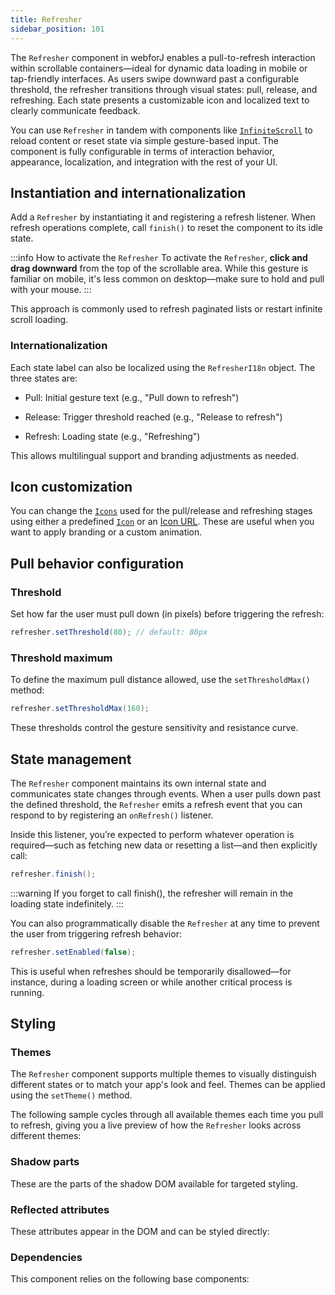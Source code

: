 ```yaml
---
title: Refresher
sidebar_position: 101
---
```


<DocChip chip="shadow" />
<DocChip chip="name" label="dwc-refresher" />
<JavadocLink type="refresher" location="com/webforj/component/refresher/Refresher" top='true'/>

The `Refresher` component in webforJ enables a pull-to-refresh interaction within scrollable containers—ideal for dynamic data loading in mobile or tap-friendly interfaces. As users swipe downward past a configurable threshold, the refresher transitions through visual states: pull, release, and refreshing. Each state presents a customizable icon and localized text to clearly communicate feedback.

You can use `Refresher` in tandem with components like [`InfiniteScroll`](../components/infinitescroll) to reload content or reset state via simple gesture-based input. The component is fully configurable in terms of interaction behavior, appearance, localization, and integration with the rest of your UI.

## Instantiation and internationalization

Add a `Refresher` by instantiating it and registering a refresh listener. When refresh operations complete, call `finish()` to reset the component to its idle state.

:::info How to activate the `Refresher`
To activate the `Refresher`, **click and drag downward** from the top of the scrollable area. While this gesture is familiar on mobile, it's less common on desktop—make sure to hold and pull with your mouse.
:::

<AppLayoutViewer
path='/webforj/refresher?' 
javaE='https://raw.githubusercontent.com/webforj/webforj-documentation/refs/heads/main/src/main/java/com/webforj/samples/views/refresher/RefresherView.java'
cssURL='https://raw.githubusercontent.com/webforj/webforj-documentation/main/src/main/resources/css/refresher/refresher.css'
height = '400px'
/>

This approach is commonly used to refresh paginated lists or restart infinite scroll loading.

### Internationalization

Each state label can also be localized using the `RefresherI18n` object. The three states are:

- Pull: Initial gesture text (e.g., "Pull down to refresh")

- Release: Trigger threshold reached (e.g., "Release to refresh")

- Refresh: Loading state (e.g., "Refreshing")

This allows multilingual support and branding adjustments as needed.

<AppLayoutViewer 
path='/webforj/refresheri18n?' 
javaE='https://raw.githubusercontent.com/webforj/webforj-documentation/refs/heads/main/src/main/java/com/webforj/samples/views/refresher/RefresherI18nView.java'
cssURL='https://raw.githubusercontent.com/webforj/webforj-documentation/main/src/main/resources/css/refresher/refresher.css'
height = '400px'
/>

## Icon customization

You can change the [`Icons`](../components/icon) used for the pull/release and refreshing stages using either a predefined [`Icon`](../components/icon) or an [Icon URL](../managing-resources/assets-protocols). These are useful when you want to apply branding or a custom animation.

<AppLayoutViewer 
path='/webforj/refreshericon?' 
javaE='https://raw.githubusercontent.com/webforj/webforj-documentation/refs/heads/main/src/main/java/com/webforj/samples/views/refresher/RefresherIconView.java'
cssURL='https://raw.githubusercontent.com/webforj/webforj-documentation/main/src/main/resources/css/refresher/refresher.css'
height = '400px'
/>

## Pull behavior configuration

### Threshold

Set how far the user must pull down (in pixels) before triggering the refresh:

```java
refresher.setThreshold(80); // default: 80px
```

### Threshold maximum

To define the maximum pull distance allowed, use the `setThresholdMax()` method:

```java
refresher.setThresholdMax(160);
```

These thresholds control the gesture sensitivity and resistance curve.

## State management

The `Refresher` component maintains its own internal state and communicates state changes through events. When a user pulls down past the defined threshold, the `Refresher` emits a refresh event that you can respond to by registering an `onRefresh()` listener.

Inside this listener, you’re expected to perform whatever operation is required—such as fetching new data or resetting a list—and then explicitly call:

```java
refresher.finish();
```
:::warning 
If you forget to call finish(), the refresher will remain in the loading state indefinitely.
:::

You can also programmatically disable the `Refresher` at any time to prevent the user from triggering refresh behavior:

```java
refresher.setEnabled(false);
```

This is useful when refreshes should be temporarily disallowed—for instance, during a loading screen or while another critical process is running.


## Styling

### Themes

The `Refresher` component supports multiple themes to visually distinguish different states or to match your app's look and feel. Themes can be applied using the `setTheme()` method.

The following sample cycles through all available themes each time you pull to refresh, giving you a live preview of how the `Refresher` looks across different themes:

<AppLayoutViewer 
path='/webforj/refresherthemes?' 
javaE='https://raw.githubusercontent.com/webforj/webforj-documentation/refs/heads/main/src/main/java/com/webforj/samples/views/refresher/RefresherThemesView.java'
cssURL='https://raw.githubusercontent.com/webforj/webforj-documentation/main/src/main/resources/css/refresher/refresher.css'
height = '400px'
/>

### Shadow parts

These are the parts of the shadow DOM available for targeted styling.

 <TableBuilder tag='dwc-refresher' table="parts"/>

### Reflected attributes

These attributes appear in the DOM and can be styled directly:

 <TableBuilder tag='dwc-refresher' table="reflects"/>

### Dependencies

This component relies on the following base components:

<TableBuilder tag='dwc-refresher' table="dependencies"/>



